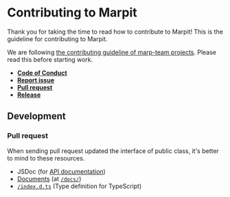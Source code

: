 # Contributing to Marpit

Thank you for taking the time to read how to contribute to Marpit! This is the guideline for contributing to Marpit.

We are following [the contributing guideline of marp-team projects](https://github.com/marp-team/marp/blob/master/.github/CONTRIBUTING.md). Please read this before starting work.

- [**Code of Conduct**](https://github.com/marp-team/marp/blob/master/.github/CODE_OF_CONDUCT.md)
- [**Report issue**](https://github.com/marp-team/marp/blob/master/.github/CONTRIBUTING.md#report-issue)
- [**Pull request**](https://github.com/marp-team/marp/blob/master/.github/CONTRIBUTING.md#pull-request)
- [**Release**](https://github.com/marp-team/marp/blob/master/.github/CONTRIBUTING.md#release)

## Development

### Pull request

When sending pull request updated the interface of public class, it's better to mind to these resources.

- JSDoc (for [API documentation](https://marpit-api.marp.app/))
- [Documents](https://marpit.marp.app/) (at [`/docs/`](../docs/))
- [`/index.d.ts`](../index.d.ts) (Type definition for TypeScript)
